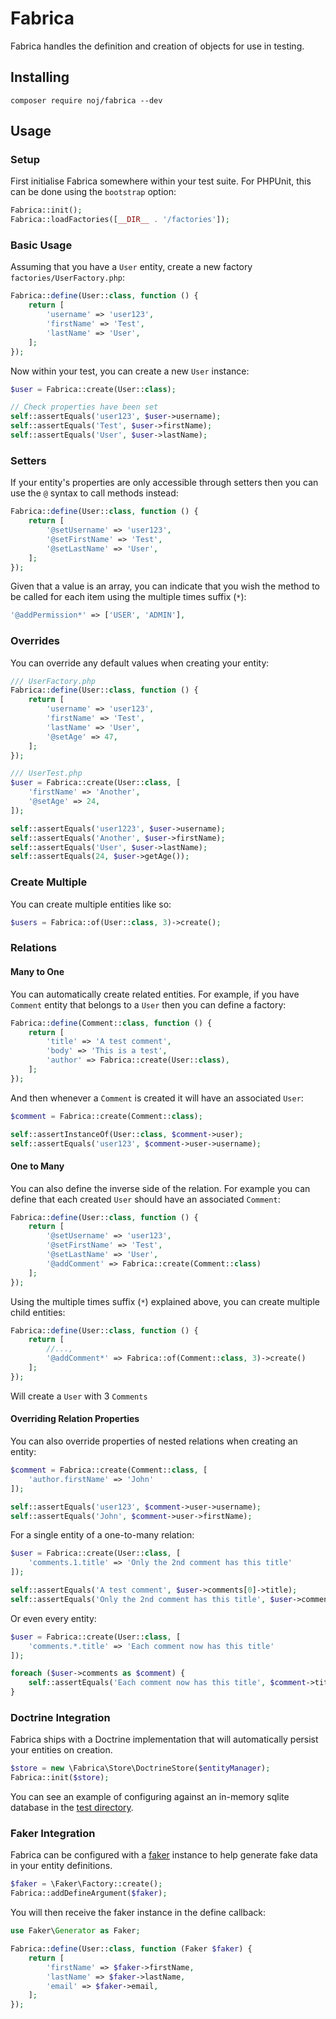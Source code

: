 # Fabrica

Fabrica handles the definition and creation of objects for use in testing.

## Installing

```
composer require noj/fabrica --dev
```

## Usage

### Setup

First initialise Fabrica somewhere within your test suite. For PHPUnit, this can be done using the `bootstrap` option:
```php
Fabrica::init();
Fabrica::loadFactories([__DIR__ . '/factories']);
```

### Basic Usage

Assuming that you have a `User` entity, create a new factory `factories/UserFactory.php`:
```php
Fabrica::define(User::class, function () {
    return [
        'username' => 'user123',
        'firstName' => 'Test',
        'lastName' => 'User',
    ];
});
```

Now within your test, you can create a new `User` instance:
```php
$user = Fabrica::create(User::class);

// Check properties have been set
self::assertEquals('user123', $user->username);
self::assertEquals('Test', $user->firstName);
self::assertEquals('User', $user->lastName);
```

### Setters

If your entity's properties are only accessible through setters then you can use the `@` syntax to call methods instead:
```php
Fabrica::define(User::class, function () {
    return [
        '@setUsername' => 'user123',
        '@setFirstName' => 'Test',
        '@setLastName' => 'User',
    ];
});
```

Given that a value is an array, you can indicate that you wish the method to be called for each item using the multiple times suffix (`*`):

```php
'@addPermission*' => ['USER', 'ADMIN'],
```

### Overrides

You can override any default values when creating your entity:

```php
/// UserFactory.php
Fabrica::define(User::class, function () {
    return [
        'username' => 'user123',
        'firstName' => 'Test',
        'lastName' => 'User',
        '@setAge' => 47,
    ];
});

/// UserTest.php
$user = Fabrica::create(User::class, [
    'firstName' => 'Another',
    '@setAge' => 24,
]);

self::assertEquals('user1223', $user->username);
self::assertEquals('Another', $user->firstName);
self::assertEquals('User', $user->lastName);
self::assertEquals(24, $user->getAge());
```

### Create Multiple

You can create multiple entities like so:

```php
$users = Fabrica::of(User::class, 3)->create();
```

### Relations

#### Many to One

You can automatically create related entities. For example, if you have `Comment` entity that belongs to a `User` then you can define a factory:

```php
Fabrica::define(Comment::class, function () {
    return [
        'title' => 'A test comment',
        'body' => 'This is a test',
        'author' => Fabrica::create(User::class),
    ];
});
```

And then whenever a `Comment` is created it will have an associated `User`:

```php
$comment = Fabrica::create(Comment::class);

self::assertInstanceOf(User::class, $comment->user);
self::assertEquals('user123', $comment->user->username);
```

#### One to Many

You can also define the inverse side of the relation. For example you can define that each created `User` should have an associated `Comment`:

```php
Fabrica::define(User::class, function () {
    return [
        '@setUsername' => 'user123',
        '@setFirstName' => 'Test',
        '@setLastName' => 'User',
        '@addComment' => Fabrica::create(Comment::class)
    ];
});
```

Using the multiple times suffix (`*`) explained above, you can create multiple child entities:

```php
Fabrica::define(User::class, function () {
    return [
        //...,
        '@addComment*' => Fabrica::of(Comment::class, 3)->create()
    ];
});
```
Will create a `User` with 3 `Comments`

#### Overriding Relation Properties

You can also override properties of nested relations when creating an entity:

```php
$comment = Fabrica::create(Comment::class, [
    'author.firstName' => 'John'
]);

self::assertEquals('user123', $comment->user->username);
self::assertEquals('John', $comment->user->firstName);
```

For a single entity of a one-to-many relation:

```php
$user = Fabrica::create(User::class, [
    'comments.1.title' => 'Only the 2nd comment has this title'
]);

self::assertEquals('A test comment', $user->comments[0]->title);
self::assertEquals('Only the 2nd comment has this title', $user->comments[1]->title);
```

Or even every entity:

```php
$user = Fabrica::create(User::class, [
    'comments.*.title' => 'Each comment now has this title'
]);

foreach ($user->comments as $comment) {
    self::assertEquals('Each comment now has this title', $comment->title);
}
```

### Doctrine Integration

Fabrica ships with a Doctrine implementation that will automatically persist your entities on creation.

```php
$store = new \Fabrica\Store\DoctrineStore($entityManager);
Fabrica::init($store);
```

You can see an example of configuring against an in-memory sqlite database in the [test directory](test/Store/DoctrineStoreTest.php).

### Faker Integration

Fabrica can be configured with a [faker](https://github.com/fzaninotto/faker) instance to help generate fake data in your entity definitions.

```php
$faker = \Faker\Factory::create();
Fabrica::addDefineArgument($faker);
``` 

You will then receive the faker instance in the define callback:

```php
use Faker\Generator as Faker;

Fabrica::define(User::class, function (Faker $faker) {
    return [
        'firstName' => $faker->firstName,
        'lastName' => $faker->lastName,
        'email' => $faker->email,
    ];
});
```
